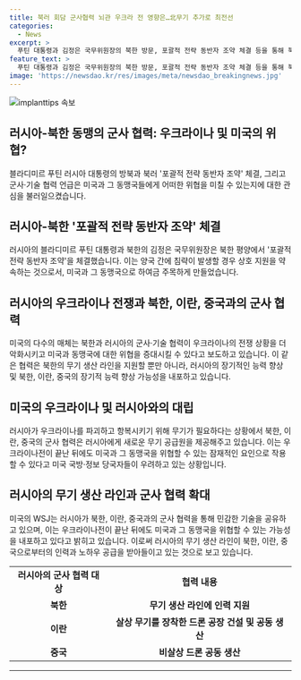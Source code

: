 ```yaml
---
title: 북러 회담 군사협력 뇌관 우크라 전 영향은…北무기 추가로 최전선
categories:
  - News
excerpt: >
  푸틴 대통령과 김정은 국무위원장의 북한 방문, 포괄적 전략 동반자 조약 체결 등을 통해 북러 관계의 강화와 러시아와 북한의 군사·기술 협력이 미국과 그 동맹국을 위협할 수 있는 가능성이 제기되고 있다. 북한 공장에서 만들어진 무기가 우크라이나 최전선으로 갈 수 있다는 우려와 함께, 러시아의 북한, 이란, 중국과의 군사 협력은 민감한 기술을 공유하고 미국과 그 동맹국을 위협할 수 있는 상황을 만들 수 있음을 지적하고 있다. 이에 대한 미국 군사·정보 당국자들의 우려가 커지고 있으며, 이러한 동향이 미국과 그 동맹국을 위협할 수 있는 가능성이 있다는 것을 강조하고 있다.
feature_text: >
  푸틴 대통령과 김정은 국무위원장의 북한 방문, 포괄적 전략 동반자 조약 체결 등을 통해 북러 관계의 강화와 러시아와 북한의 군사·기술 협력이 미국과 그 동맹국을 위협할 수 있는 가능성이 제기되고 있다. 북한 공장에서 만들어진 무기가 우크라이나 최전선으로 갈 수 있다는 우려와 함께, 러시아의 북한, 이란, 중국과의 군사 협력은 민감한 기술을 공유하고 미국과 그 동맹국을 위협할 수 있는 상황을 만들 수 있음을 지적하고 있다. 이에 대한 미국 군사·정보 당국자들의 우려가 커지고 있으며, 이러한 동향이 미국과 그 동맹국을 위협할 수 있는 가능성이 있다는 것을 강조하고 있다.
image: 'https://newsdao.kr/res/images/meta/newsdao_breakingnews.jpg'
---
```


<p><img src="https://newsdao.kr/res/images/meta/newsdao_breakingnews.jpg" alt="implanttips 속보" /></p>

<h2 data-ke-size="size26">러시아-북한 동맹의 군사 협력: 우크라이나 및 미국의 위협?</h2>

<p data-ke-size="size16">블라디미르 푸틴 러시아 대통령의 방북과 북러 '포괄적 전략 동반자 조약' 체결, 그리고 군사·기술 협력 언급은 미국과 그 동맹국들에게 어떠한 위협을 미칠 수 있는지에 대한 관심을 불러일으켰습니다.</p>

<h2 data-ke-size="size24">러시아-북한 '포괄적 전략 동반자 조약' 체결</h2>

<p data-ke-size="size16">러시아의 블라디미르 푸틴 대통령과 북한의 김정은 국무위원장은 북한 평양에서 '포괄적 전략 동반자 조약'을 체결했습니다. 이는 양국 간에 침략이 발생할 경우 상호 지원을 약속하는 것으로서, 미국과 그 동맹국으로 하여금 주목하게 만들었습니다.</p>

<h2 data-ke-size="size24">러시아의 우크라이나 전쟁과 북한, 이란, 중국과의 군사 협력</h2>

<p data-ke-size="size16">미국의 다수의 매체는 북한과 러시아의 군사·기술 협력이 우크라이나의 전쟁 상황을 더 악화시키고 미국과 동맹국에 대한 위협을 증대시킬 수 있다고 보도하고 있습니다. 이 같은 협력은 북한의 무기 생산 라인을 지원할 뿐만 아니라, 러시아의 장기적인 능력 향상 및 북한, 이란, 중국의 장기적 능력 향상 가능성을 내포하고 있습니다.</p>

<h2 data-ke-size="size24">미국의 우크라이나 및 러시아와의 대립</h2>

<p data-ke-size="size16">러시아가 우크라이나를 파괴하고 항복시키기 위해 무기가 필요하다는 상황에서 북한, 이란, 중국의 군사 협력은 러시아에게 새로운 무기 공급원을 제공해주고 있습니다. 이는 우크라이나전이 끝난 뒤에도 미국과 그 동맹국을 위협할 수 있는 잠재적인 요인으로 작용할 수 있다고 미국 국방·정보 당국자들이 우려하고 있는 상황입니다.</p>

<h2 data-ke-size="size24">러시아의 무기 생산 라인과 군사 협력 확대</h2>

<p data-ke-size="size16">미국의 WSJ는 러시아가 북한, 이란, 중국과의 군사 협력을 통해 민감한 기술을 공유하고 있으며, 이는 우크라이나전이 끝난 뒤에도 미국과 그 동맹국을 위협할 수 있는 가능성을 내포하고 있다고 밝히고 있습니다. 이로써 러시아의 무기 생산 라인이 북한, 이란, 중국으로부터의 인력과 노하우 공급을 받아들이고 있는 것으로 보고 있습니다.</p>

<table>
  <tr>
    <td style="text-align: center; height: 17px;"><b>러시아의 군사 협력 대상</b></td>
    <td style="text-align: center; height: 17px;"><b>협력 내용</b></td>
  </tr>
  <tr>
    <td style="text-align: center; height: 17px;"><b>북한</b></td>
    <td style="text-align: center; height: 17px;"><b>무기 생산 라인에 인력 지원</b></td>
  </tr>
  <tr>
    <td style="text-align: center; height: 17px;"><b>이란</b></td>
    <td style="text-align: center; height: 17px;"><b>살상 무기를 장착한 드론 공장 건설 및 공동 생산</b></td>
  </tr>
  <tr>
    <td style="text-align: center; height: 17px;"><b>중국</b></td>
    <td style="text-align: center; height: 17px;"><b>비살상 드론 공동 생산</b></td>
  </tr>
</table>

<hr>


